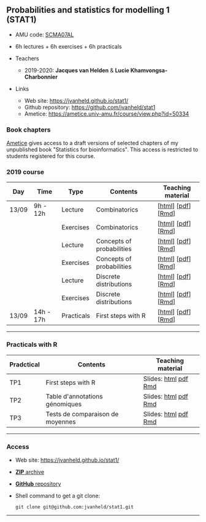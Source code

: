 ## Probabilities and statistics for modelling 1 (STAT1)

- AMU code: [SCMA07AL](https://formations.univ-amu.fr/ME5SBI-S53MA1Z1A-en.html)
- 6h lectures + 6h exercises + 6h practicals
- Teachers

    - 2019-2020: **Jacques van Helden** & **Lucie Khamvongsa-Charbonnier**
    
- Links

    - Web site: <https://jvanheld.github.io/stat1/>
    - Github repository: <https://github.com/jvanheld/stat1>
    - Ametice: <https://ametice.univ-amu.fr/course/view.php?id=50334>

### Book chapters

[Ametice](https://ametice.univ-amu.fr/course/view.php?id=50334) gives access to a draft versions of selected chapters of my unpublished book "Statistics for bioinformatics". This access is restricted to students registered for this course. 

### 2019 course

| Day | Time | Type | Contents | Teaching material | 
|-----------|-------------|----------|------------------------------|----------------|
| 13/09 | 9h - 12h | Lecture | Combinatorics |  [[html](slides/02_combinatorix_EN.html)] [[pdf](slides/02_combinatorix_EN.pdf)] [[Rmd](slides/02_combinatorix_EN.Rmd)] |
|  |  | Exercises | Combinatorics |  [[html](slides/02_combinatorix_exercices.html)] [[pdf](slides/02_combinatorix_exercices.pdf)] [[Rmd](slides/02_combinatorix_exercices.Rmd)] |
|  | | Lecture | Concepts of probabilities | [[html](slides/03_concepts_proba.html)] [[pdf](slides/03_concepts_proba.pdf)] [[Rmd](slides/03_concepts_proba.Rmd)] |
|  | | Exercises | Concepts of probabilities | [[html](slides/03_concepts_proba_exercices.html)] [[pdf](slides/03_concepts_proba_exercices.pdf)] [[Rmd](slides/03_concepts_proba_exercices.Rmd)] |
|  | | Lecture | Discrete distributions | [[html](slides/04_discrete_distributions_EN.html)] [[pdf](slides/04_discrete_distributions_EN.pdf)] [[Rmd](slides/04_discrete_distributions_EN.Rmd)] |
|  |  | Exercises | Discrete distributions | [[html](slides/04_discrete_distributions_EN_exercices.html)] [[pdf](slides/04_discrete_distributions_EN_exercices.pdf)] [[Rmd](slides/04_discrete_distributions_EN_exercices.Rmd)] |
| 13/09 | 14h - 17h | Practicals | First steps with R | [[html](practicals/01_intro_R/01_R-first-steps.html)] [[pdf](practicals/01_intro_R/01_R-first-steps.pdf)] [[Rmd](practicals/01_intro_R/01_R-first-steps.Rmd)] |

****************************************************************

### Practicals with R

| Pradctical | Contents | Teaching material | 
|------|---------------------------------|--------------------------|
| TP1 | First steps with R | Slides: [html](practicals/01_intro_R/01_R-first-steps.html) [pdf](practicals/01_intro_R/01_R-first-steps.pdf) [Rmd](practicals/01_intro_R/01_R-first-steps.Rmd) |
| TP2 | Table d'annotations génomiques | Slides: [html](practicals/02_yeast_annotations/02_yeast_annotations_EN.html) [pdf](practicals/02_yeast_annotations/02_yeast_annotations_EN.pdf) [Rmd](practicals/02_yeast_annotations/02_yeast_annotations_EN.Rmd.hide) |
| TP3 | Tests de comparaison de moyennes | Slides: [html](practicals/03_test_comparaison_moyennes/03_test_comparaison_moyennes.html) [pdf](practicals/03_test_comparaison_moyennes/03_test_comparaison_moyennes.pdf) [Rmd](practicals/03_test_comparaison_moyennes/03_test_comparaison_moyennes.Rmd) |


****************************************************************
### Access

- Web site: <https://jvanheld.github.io/stat1/>
- [**ZIP** archive](https://github.com/jvanheld/stat1/zipball/master)
- [**GitHub** repository](https://github.com/jvanheld/stat1)
- Shell command to get a git clone: 

    `git clone git@github.com:jvanheld/stat1.git`


****************************************************************
